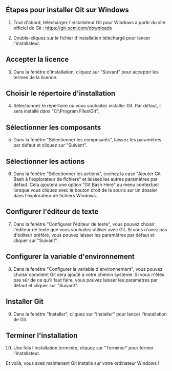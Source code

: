 ## Étapes pour installer Git sur Windows

1. Tout d'abord, téléchargez l'installateur Git pour Windows à partir du site officiel de Git : https://git-scm.com/downloads

2. Double-cliquez sur le fichier d'installation téléchargé pour lancer l'installateur.

## Accepter la licence

3. Dans la fenêtre d'installation, cliquez sur "Suivant" pour accepter les termes de la licence.

## Choisir le répertoire d'installation

4. Sélectionnez le répertoire où vous souhaitez installer Git. Par défaut, il sera installé dans "C:\Program Files\Git".

## Sélectionner les composants

5. Dans la fenêtre "Sélectionner les composants", laissez les paramètres par défaut et cliquez sur "Suivant".

## Sélectionner les actions

6. Dans la fenêtre "Sélectionner les actions", cochez la case "Ajouter Git Bash à l'explorateur de fichiers" et laissez les autres paramètres par défaut. Cela ajoutera une option "Git Bash Here" au menu contextuel lorsque vous cliquez avec le bouton droit de la souris sur un dossier dans l'explorateur de fichiers Windows.

## Configurer l'éditeur de texte

7. Dans la fenêtre "Configurer l'éditeur de texte", vous pouvez choisir l'éditeur de texte que vous souhaitez utiliser avec Git. Si vous n'avez pas d'éditeur préféré, vous pouvez laisser les paramètres par défaut et cliquer sur "Suivant".

## Configurer la variable d'environnement

8. Dans la fenêtre "Configurer la variable d'environnement", vous pouvez choisir comment Git sera ajouté à votre chemin système. Si vous n'êtes pas sûr de ce qu'il faut faire, vous pouvez laisser les paramètres par défaut et cliquer sur "Suivant".

## Installer Git

9. Dans la fenêtre "Installer", cliquez sur "Installer" pour lancer l'installation de Git.

## Terminer l'installation

10. Une fois l'installation terminée, cliquez sur "Terminer" pour fermer l'installateur.

Et voilà, vous avez maintenant Git installé sur votre ordinateur Windows !
